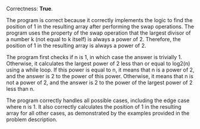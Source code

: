 Correctness: **True**.

The program is correct because it correctly implements the logic to find the position of 1 in the resulting array after performing the swap operations. The program uses the property of the swap operation that the largest divisor of a number k (not equal to k itself) is always a power of 2. Therefore, the position of 1 in the resulting array is always a power of 2.

The program first checks if n is 1, in which case the answer is trivially 1. Otherwise, it calculates the largest power of 2 less than or equal to log2(n) using a while loop. If this power is equal to n, it means that n is a power of 2, and the answer is 2 to the power of this power. Otherwise, it means that n is not a power of 2, and the answer is 2 to the power of the largest power of 2 less than n.

The program correctly handles all possible cases, including the edge case where n is 1. It also correctly calculates the position of 1 in the resulting array for all other cases, as demonstrated by the examples provided in the problem description.